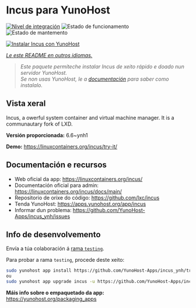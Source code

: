 <!--
NOTA: Este README foi creado automáticamente por <https://github.com/YunoHost/apps/tree/master/tools/readme_generator>
NON debe editarse manualmente.
-->

# Incus para YunoHost

[![Nivel de integración](https://apps.yunohost.org/badge/integration/incus)](https://ci-apps.yunohost.org/ci/apps/incus/)
![Estado de funcionamento](https://apps.yunohost.org/badge/state/incus)
![Estado de mantemento](https://apps.yunohost.org/badge/maintained/incus)

[![Instalar Incus con YunoHost](https://install-app.yunohost.org/install-with-yunohost.svg)](https://install-app.yunohost.org/?app=incus)

*[Le este README en outros idiomas.](./ALL_README.md)*

> *Este paquete permíteche instalar Incus de xeito rápido e doado nun servidor YunoHost.*  
> *Se non usas YunoHost, le a [documentación](https://yunohost.org/install) para saber como instalalo.*

## Vista xeral

Incus, a owerful system container and virtual machine manager. It is a communautary fork of LXD.


**Versión proporcionada:** 6.6~ynh1

**Demo:** <https://linuxcontainers.org/incus/try-it/>
## Documentación e recursos

- Web oficial da app: <https://linuxcontainers.org/incus/>
- Documentación oficial para admin: <https://linuxcontainers.org/incus/docs/main/>
- Repositorio de orixe do código: <https://github.com/lxc/incus>
- Tenda YunoHost: <https://apps.yunohost.org/app/incus>
- Informar dun problema: <https://github.com/YunoHost-Apps/incus_ynh/issues>

## Info de desenvolvemento

Envía a túa colaboración á [rama `testing`](https://github.com/YunoHost-Apps/incus_ynh/tree/testing).

Para probar a rama `testing`, procede deste xeito:

```bash
sudo yunohost app install https://github.com/YunoHost-Apps/incus_ynh/tree/testing --debug
ou
sudo yunohost app upgrade incus -u https://github.com/YunoHost-Apps/incus_ynh/tree/testing --debug
```

**Máis info sobre o empaquetado da app:** <https://yunohost.org/packaging_apps>
